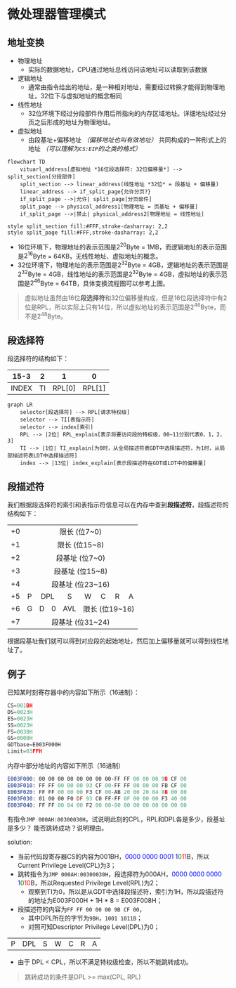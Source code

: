 # 微处理器管理模式

## 地址变换

- 物理地址
  - 实际的数据地址，CPU通过地址总线访问该地址可以读取到该数据
- 逻辑地址
  - 通常由指令给出的地址，是一种相对地址，需要经过转换才能得到物理地址，32位下与虚拟地址的概念相同
- 线性地址
  - 32位环境下经过分段部件作用后所指向的内存区域地址。详细地址经过分页之后形成的地址为物理地址。
- 虚拟地址
  - 由段基址+偏移地址 *（偏移地址也叫有效地址）* 共同构成的一种形式上的地址 *（可以理解为`CS:EIP`的之类的格式）*

```mermaid
flowchart TD
    vituarl_address[虚拟地址 *16位段选择符: 32位偏移量*] --> split_section[分段部件]
    split_section --> linear_address(线性地址 *32位* = 段基址 + 偏移量)
    linear_address --> if_split_page{允许分页?}
    if_split_page -->|允许| split_page[分页部件]
    split_page --> physical_address1[物理地址 = 页基址 + 偏移量]
    if_split_page -->|禁止| physical_address2[物理地址 = 线性地址]

style split_section fill:#FFF,stroke-dasharray: 2,2
style split_page fill:#FFF,stroke-dasharray: 2,2
```



- 16位环境下，物理地址的表示范围是$2^{20}$Byte = 1MB，而逻辑地址的表示范围是$2^{16}$Byte = 64KB，无线性地址、虚拟地址的概念。
- 32位环境下，物理地址的表示范围是$2^{32}$Byte = 4GB，逻辑地址的表示范围是$2^{32}$Byte = 4GB，线性地址的表示范围是$2^{32}$Byte = 4GB，虚拟地址的表示范围是$2^{46}$Byte = 64TB，具体变换流程图可以参考上图。

> 虚拟地址虽然由16位**段选择符**和32位偏移量构成，但是16位段选择符中有2位是RPL，所以实际上只有14位，所以虚拟地址的表示范围是$2^{46}$Byte，而不是$2^{48}$Byte。

## 段选择符

段选择符的结构如下：

| 15-3 | 2 | 1 | 0 |
| :----: | :--: | :--: | :--: |
|  INDEX  |  TI |  RPL[0]  |  RPL[1]  |

```mermaid
graph LR
    selector[段选择符] --> RPL[请求特权级]
    selector --> TI[表指示符]
    selector --> index[索引]
    RPL --> |2位| RPL_explain[表示将要访问段的特权级，00~11分别代表0，1，2，3]
    TI --> |1位| TI_explain[为0时，从全局描述符表GDT中选择描述符，为1时，从局部描述符表LDT中选择描述符]
    index --> |13位| index_explain[表示段描述符在GDT或LDT中的偏移量]
```

## 段描述符

我们根据段选择符的索引和表指示符信息可以在内存中查到**段描述符**，段描述符的结构如下：

<div>
<!-- 生成一个段描述符的结构的表格 -->
<table>
    <tr>
        <td>+0</td>
        <td colspan="8" align=center>限长 (位7~0)</td>
    </tr>
    <tr>
        <td>+1</td>
        <td colspan="8" align=center>限长 (位15~8)</td>
    </tr>
    <tr>
        <td>+2</td>
        <td colspan="8" align=center>段基址 (位7~0)</td>
    </tr>
    <tr>
        <td>+3</td>
        <td colspan="8" align=center>段基址 (位15~8)</td>
    </tr>
    <tr>
        <td>+4</td>
        <td colspan="8" align=center>段基址 (位23~16)</td>
    </tr>
    <tr>
        <td>+5</td>
        <td colspan="1" align=center> P </td>
        <td colspan="2" align=center> DPL </td>
        <td colspan="1" align=center> S </td>
        <td colspan="1" align=center> W </td>
        <td colspan="1" align=center> C </td>
        <td colspan="1" align=center> R </td>
        <td colspan="1" align=center> A </td>
    </tr>
    <tr>
        <td>+6</td>
        <td colspan="1" align=center> G </td>
        <td colspan="1" align=center> D </td>
        <td colspan="1" align=center> 0 </td>
        <td colspan="1" align=center> AVL </td>
        <td colspan="4" align=center> 限长 (位19~16)</td>
    </tr>
    <tr>
        <td>+7</td>
        <td colspan="8" align=center>段基址 (位31~24)</td>
    </tr>
</table>
</div>

根据段基址我们就可以得到对应段的起始地址，然后加上偏移量就可以得到线性地址了。

## 例子

已知某时刻寄存器中的内容如下所示（16进制）：

```asm
CS=001BH
DS=0023H
ES=0023H
SS=0023H
FS=0030H
GS=0000H
GDTbase=E003F000H
Limit=03FFH
```

内存中部分地址的内容如下所示（16进制）

```asm
E003F000: 00 00 00 00 00 00 00 00-FF FF 00 00 00 9B CF 00
E003F010: FF FF 00 00 00 93 CF 00-FF FF 00 00 00 FB CF 00
E003F020: FF FF 00 00 00 F3 CF 00-AB 20 00 20 04 8B 00 80
E003F030: 01 00 00 F0 DF 93 C0 FF-FF 0F 00 00 00 F3 40 00
E003F040: FF FF 00 04 00 F2 00 00-00 00 00 00 00 00 00 00
```

有指令`JMP 000AH:00300030H`，试说明此刻的CPL，RPL和DPL各是多少，段基址是多少？
能否跳转成功？说明理由。

solution:

- 当前代码段寄存器CS的内容为001BH，<font color=blue>0000 0000 0001 1</font><font color=green>0</font><font color=red>11</font>B，所以Current Privilege Level(CPL)为3；
- 跳转指令为`JMP 000AH:00300030H`，段选择符为000AH，<font color=blue>0000 0000 0000 1</font><font color=green>0</font><font color=red>10</font>B，所以Requested Privilege Level(RPL)为2；
  - 观察到TI为0，所以是从GDT中选择段描述符，索引为1H，所以段描述符的地址为E003F000H + 1H * 8 = E003F008H；
- 段描述符的内容为`FF FF 00 00 00 9B CF 00`，
  - 其中DPL所在的字节为`9BH`，`1001 1011B`；
  - 对照可知Descriptor Privilege Level(DPL)为0；

<table>
<tr>
    <td colspan="1" align=center> P </td>
    <td colspan="2" align=center> DPL </td>
    <td colspan="1" align=center> S </td>
    <td colspan="1" align=center> W </td>
    <td colspan="1" align=center> C </td>
    <td colspan="1" align=center> R </td>
    <td colspan="1" align=center> A </td>
</tr>
</table>

- 由于 DPL < CPL，所以不满足特权级检查，所以不能跳转成功。

> 跳转成功的条件是DPL >= max(CPL, RPL)